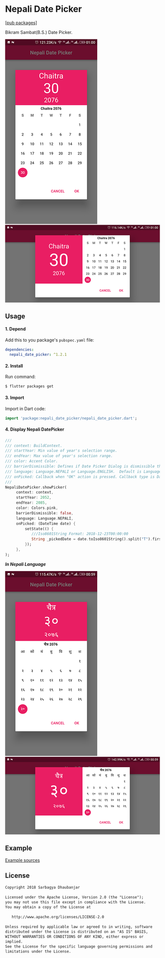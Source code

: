 # Nepali Date Picker

[[pub packages]](https://pub.dartlang.org/packages/nepali_date_picker)

Bikram Sambat(B.S.) Date Picker.

![](screenshot/english-portrait.png)![](screenshot/english-landscape.png)

## Usage

#### 1\. Depend

Add this to you package's `pubspec.yaml` file:

```yaml
dependencies:
  nepali_date_picker: ^1.2.1
```

#### 2\. Install

Run command:

```bash
$ flutter packages get
```

#### 3\. Import

Import in Dart code:

```dart
import 'package:nepali_date_picker/nepali_date_picker.dart';
```

#### 4\. Display Nepali DatePicker

```dart
///
/// context: BuildContext.
/// startYear: Min value of year's selection range.
/// endYear: Max value of year's selection range.
/// color: Accent Color.
/// barrierDismissible: Defines if Date Picker Dialog is dismissible through barriers. Default is false.
/// language: Language.NEPALI or Language.ENGLISH.  Default is Language.ENGLISH.
/// onPicked: Callback when "OK" action is pressed. Callback type is DateTime.
///
NepaliDatePicker.showPicker(
     context: context,
     startYear: 2052,
     endYear: 2085,
     color: Colors.pink,
     barrierDismissible: false,
     language: Language.NEPALI,
     onPicked: (DateTime date) {
         setState(() {
            ///Iso8601String Format: 2018-12-23T00:00:00
            String _pickedDate = date.toIso8601String().split("T").first;
         });
     },
);
```

***In Nepali Language***

![](screenshot/nepali-portrait.png) ![](screenshot/nepali-landscape.png)

## Example

[Example sources](https://github.com/sarbagyastha/nepali_date_picker/tree/master/example)


## License

```
Copyright 2018 Sarbagya Dhaubanjar

Licensed under the Apache License, Version 2.0 (the "License");
you may not use this file except in compliance with the License.
You may obtain a copy of the License at

   http://www.apache.org/licenses/LICENSE-2.0

Unless required by applicable law or agreed to in writing, software
distributed under the License is distributed on an "AS IS" BASIS,
WITHOUT WARRANTIES OR CONDITIONS OF ANY KIND, either express or implied.
See the License for the specific language governing permissions and
limitations under the License.
```